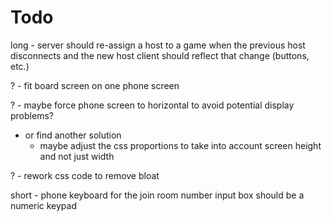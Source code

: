 # Todo

long - server should re-assign a host to a game when the previous host disconnects and the new host client should reflect that change (buttons, etc.)

? - fit board screen on one phone screen

? - maybe force phone screen to horizontal to avoid potential display problems?
  - or find another solution
    - maybe adjust the css proportions to take into account screen height and not just width

? - rework css code to remove bloat

short - phone keyboard for the join room number input box should be a numeric keypad
